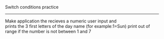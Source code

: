 Switch conditions practice
<hr/>
Make application the recieves a numeric user input and 
<br/>
prints the 3 first letters of the day name (for example:1=Sun) 
print out of range if the number is not between 1 and 7